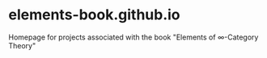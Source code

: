 # elements-book.github.io
Homepage for projects associated with the book "Elements of ∞-Category Theory"
